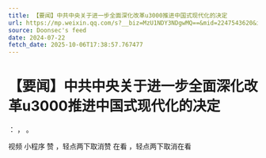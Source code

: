 ```yaml
---
title: 【要闻】中共中央关于进一步全面深化改革u3000推进中国式现代化的决定
url: https://mp.weixin.qq.com/s?__biz=MzU1NDY3NDgwMQ==&mid=2247543620&idx=1&sn=cbb1b2d433bb50f67bd5b592bf3c6273
source: Doonsec's feed
date: 2024-07-22
fetch_date: 2025-10-06T17:38:57.767477
---
```


# 【要闻】中共中央关于进一步全面深化改革u3000推进中国式现代化的决定

：
，
。

视频
小程序
赞
，轻点两下取消赞
在看
，轻点两下取消在看